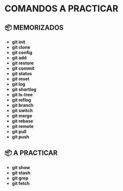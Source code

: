 # COMANDOS A PRACTICAR

## 📦 MEMORIZADOS
- **git init**
- **git clone**
- **git config**
- **git add**
- **git restore**
- **git commit**
- **git status**
- **git reset**
- **git log**
- **git shortlog**
- **git ls-tree**
- **git reflog**
- **git branch**
- **git switch**
- **git merge**
- **git rebase**
- **git remote**
- **git pull**
- **git push**

## 📦 A PRACTICAR
- **git show**
- **git stash**
- **git grep**
- **git fetch**